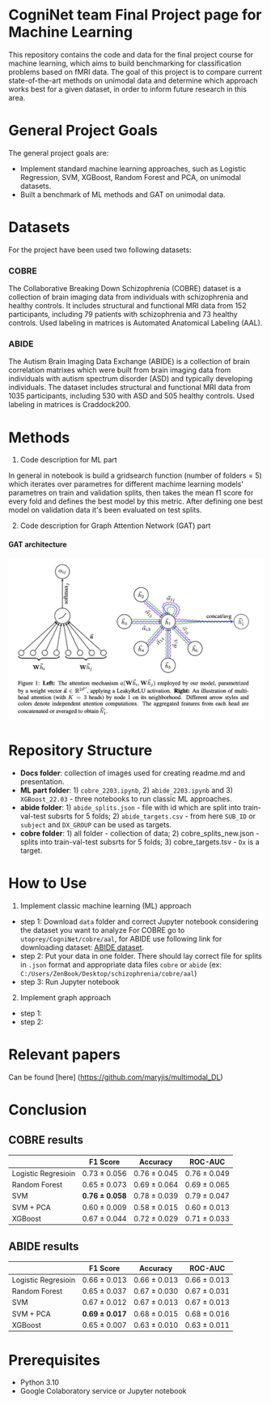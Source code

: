 # **CogniNet team Final Project page for Machine Learning**

This repository contains the code and data for the final project course for machine learning, which aims to build benchmarking for classification problems based on fMRI data. The goal of this project is to compare current state-of-the-art methods on unimodal data and determine which approach works best for a given dataset, in order to inform future research in this area.

# **General Project Goals**
The general project goals are:
* Implement standard machine learning approaches, such as Logistic Regression, SVM, XGBoost, Random Forest and PCA, on unimodal datasets.
* Built a benchmark of ML methods and GAT on unimodal data.

# **Datasets**
For the project have been used two following datasets:
### COBRE
The Collaborative Breaking Down Schizophrenia (COBRE) dataset is a collection of brain imaging data from individuals with schizophrenia and healthy controls. It includes structural and functional MRI data from 152 participants, including 79 patients with schizophrenia and 73 healthy controls. Used labeling in matrices is Automated Anatomical Labeling (AAL).
### ABIDE
The Autism Brain Imaging Data Exchange (ABIDE) is a collection of brain correlation matrixes which were built from brain imaging data from individuals with autism spectrum disorder (ASD) and typically developing individuals. The dataset includes structural and functional MRI data from 1035 participants, including 530 with ASD and 505 healthy controls. Used labeling in matrices is Craddock200.

# **Methods**
1. Code description for ML part

In general in notebook is build a gridsearch function (number of folders = 5) which iterates over parametres for different machime learning models' parametres on train and validation splits, then takes the mean f1 score for every fold and defines the best model by this metric. After defining one best model on validation data it's been evaluated on test splits.

2. Code description for Graph Attention Network (GAT) part

#### GAT architecture 
<img src="Docs/gat_architecture.png" alt="Graph Attention Network Architecture" width="800">



# **Repository Structure**
- **Docs folder**: collection of images used for creating readme.md and presentation.
- **ML part folder**: 1) `cobre_2203.ipynb`, 2) `abide_2203.ipynb` and 3) `XGBoost_22.03` - three notebooks to run classic ML approaches.
- **abide folder**: 1) `abide_splits.json` - file with id which are split into train-val-test subsrts for 5 folds; 2) `abide_targets.csv` - from here `SUB_ID` or `subject` and `DX_GROUP` can be used as targets.
- **cobre folder**: 1) all folder - collection of data; 2) cobre_splits_new.json - splits into train-val-test subsrts for 5 folds; 3) cobre_targets.tsv - `Dx` is a target.

# **How to Use**
1. Implement classic machine learning (ML) approach
* step 1: Download `data` folder and correct Jupyter notebook considering the dataset you want to analyze
For COBRE go to `utoprey/CogniNet/cobre/aal`, for ABIDE use following link for downloading dataset: [ABIDE dataset](https://drive.google.com/drive/folders/1Xw-x9Zpfe-gEM0OLzDr35dlSzUVp2c2j?usp=sharing).
* step 2: Put your data in one folder. There should lay correct file for splits in `.json` format and appropriate data files `cobre` or `abide` (ex: `C:/Users/ZenBook/Desktop/schizophrenia/cobre/aal`)
* step 3: Run Jupyter notebook

2. Implement graph approach
* step 1:
* step 2:

# **Relevant papers**
Can be found [here] (https://github.com/maryjis/multimodal_DL)

# **Conclusion**
## COBRE results
|      | F1 Score | Accuracy | ROC-AUC |
|------|:--------:|:--------:|:-------:|
| Logistic Regresioin |  0.73 ± 0.056       |   0.76 ± 0.045       |  0.76 ± 0.049    |
| Random Forest |   0.65 ± 0.073       |   0.69 ± 0.064       |   0.69 ± 0.065      |
| SVM |   **0.76 ± 0.058**       |   0.78 ± 0.039       |   0.79 ± 0.047      |
| SVM + PCA |   0.60 ± 0.009       |   0.58 ± 0.015       |   0.60 ± 0.013      |
| XGBoost |   0.67 ± 0.044       |   0.72 ± 0.029       |   0.71 ± 0.033      |

## ABIDE results
|      | F1 Score | Accuracy | ROC-AUC |
|------|:--------:|:--------:|:-------:|
| Logistic Regresioin |  0.66 ± 0.013       |   0.66 ± 0.013       |  0.66 ± 0.013    |
| Random Forest |   0.65 ± 0.037       |   0.67 ± 0.030       |   0.67 ± 0.031      |
| SVM |   0.67 ± 0.012       |   0.67 ± 0.013       |   0.67 ± 0.013      |
| SVM + PCA |   **0.69 ± 0.017**       |   0.68 ± 0.015       |   0.68 ± 0.016     |
| XGBoost |   0.65 ± 0.007       |   0.63 ± 0.010       |   0.63 ± 0.011      |

# **Prerequisites**
* Python 3.10
* Google Colaboratory service or Jupyter notebook




